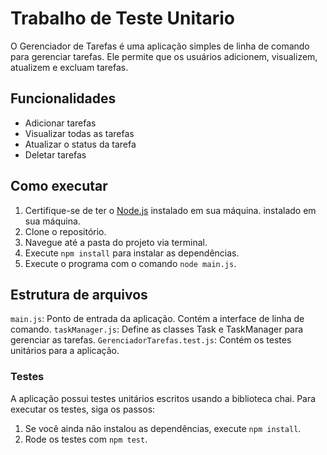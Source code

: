 # Trabalho de Teste Unitario

O Gerenciador de Tarefas é uma aplicação simples de linha de comando para gerenciar tarefas. Ele permite que os usuários adicionem, visualizem, atualizem e excluam tarefas.

## Funcionalidades

+ Adicionar tarefas
+ Visualizar todas as tarefas
+ Atualizar o status da tarefa
+ Deletar tarefas


## Como executar

1. Certifique-se de ter o [Node.js](https://nodejs.org/en/download/) instalado em sua máquina. instalado em sua máquina.
2. Clone o repositório.
3. Navegue até a pasta do projeto via terminal.
4. Execute `npm install` para instalar as dependências.
5. Execute o programa com o comando `node main.js`.


## Estrutura de arquivos

`main.js`: Ponto de entrada da aplicação. Contém a interface de linha de comando.
`taskManager.js`: Define as classes Task e TaskManager para gerenciar as tarefas.
`GerenciadorTarefas.test.js`: Contém os testes unitários para a aplicação.

### Testes

A aplicação possui testes unitários escritos usando a biblioteca chai. Para executar os testes, siga os passos:

1. Se você ainda não instalou as dependências, execute `npm install`.
2. Rode os testes com `npm test`.
